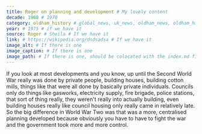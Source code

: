 ```yaml
---
title: Roger on planning and development # My lovely content
decade: 1960 # 1970
category: oldham_history # global_news, uk_news, oldham_news, oldham_history, towers, surrounding_estate # Always exactly one category
year: # 1975 # if we have it
source: Roger # Sheila # If we have it
link: # https://wikipedia.org/dsdsadsa # If we have it
image_alt: # If there is one
image_caption: # If there is one
image_path: # If there is one, should be colocated with the index.md file in the folder
---
```


If you look at most developments and you know, up until the Second World War really was done by private people, building houses, building cotton mills, things like that were all done by basically private individuals. Councils only do things like gasworks, electricity supply, fire brigade, police stations, that sort of thing really, they weren't really into actually building, even building houses really like council housing only really came in relatively late. So the big difference in World War Two was that was a more, centralised planning developed because obviously you have to have to fight the war and the government took more and more control.